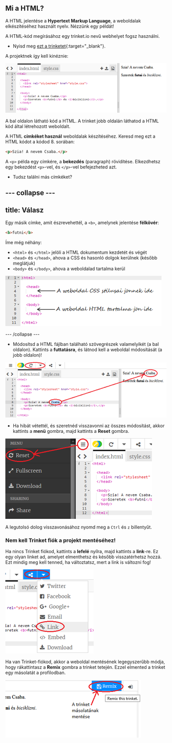 ## Mi a HTML?

A HTML jelentése a **Hypertext Markup Language**, a weboldalak elkészítéséhez használt nyelv. Nézzünk egy példát!

A HTML-kód megírásához egy trinket.io nevű webhelyet fogsz használni.

+ Nyisd meg [ezt a trinketet](http://jumpto.cc/web-intro){:target="_blank"}.

A projektnek így kell kinéznie:

![képernyőkép](images/birthday-starter.png)

A bal oldalon látható kód a HTML. A trinket jobb oldalán láthatod a HTML kód által létrehozott weboldalt.

A HTML **címkéket használ** weboldalak készítéséhez. Keresd meg ezt a HTML kódot a kódod 8. sorában:

```html
<p>Szia! A nevem Csaba.</p>
```

A `<p>` példa egy címkére, a **bekezdés** (paragraph) rövidítése. Elkezdhetsz egy bekezdést `<p>`-vel, és `</p>`-vel befejezheted azt.

+ Tudsz találni más címkéket?

## \--- collapse \---

## title: Válasz

Egy másik címke, amit észrevehettél, a `<b>`, amelynek jelentése **félkövér**:

```html
<b>futni</b>
```

Íme még néhány:

+ `<html>` és `</html>` jelöli a HTML dokumentum kezdetét és végét
+ `<head>` és `</head>`, ahova a CSS és hasonló dolgok kerülnek (később meglátjuk)
+ `<body>` és `</body>`, ahova a weboldalad tartalma kerül

![képernyőkép](images/birthday-head-body.png)

\--- /collapse \---

+ Módosítsd a HTML fájlban található szövegrészek valamelyikét (a bal oldalon). Kattints a **futtatásra**, és látnod kell a weboldal módosítását (a jobb oldalon)!

![képernyőkép](images/birthday-edit-html.png)

+ Ha hibát vétettél, és szeretnéd visszavonni az összes módosítást, akkor kattints a **menü** gombra, majd kattints a **Reset** gombra.

![képernyőkép](images/birthday-reset.png)

A legutolsó dolog visszavonásához nyomd meg a `Ctrl` és `z` billentyűt.

### Nem kell Trinket fiók a projekt mentéséhez!

Ha nincs Trinket fiókod, kattints a **lefelé** nyílra, majd kattints a **link**-re. Ez egy olyan linket ad, amelyet elmenthetsz és később visszatérhetsz hozzá. Ezt mindig meg kell tenned, ha változtatsz, mert a link is változni fog!

![képernyőkép](images/birthday-link.png)

Ha van Trinket-fiókod, akkor a weboldal mentésének legegyszerűbb módja, hogy rákattintasz a **Remix** gombra a trinket tetején. Ezzel elmented a trinket egy másolatát a profilodban.

![képernyőkép](images/birthday-remix.png)